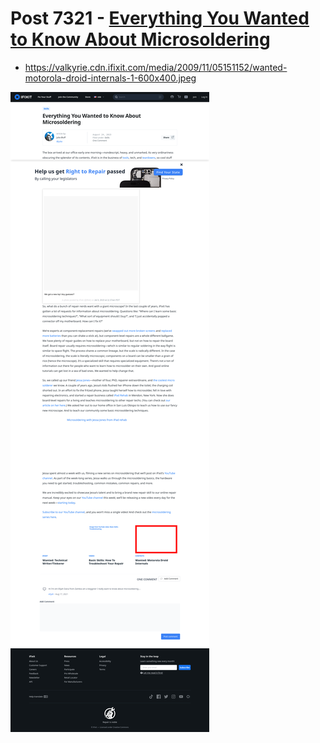 # Post 7321 - [Everything You Wanted to Know About Microsoldering](https://www.ifixit.com/News/7321/know-about-microsoldering)

- https://valkyrie.cdn.ifixit.com/media/2009/11/05151152/wanted-motorola-droid-internals-1-600x400.jpeg

![screencap](screenshots/173bfe14-499d-4add-ad9a-cb76e0c1f0a4.png)
